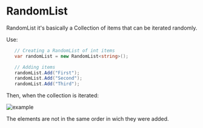 # RandomList
RandomList it's basically a Collection of items that can be iterated randomly.

Use:

```csharp
   // Creating a RandomList of int items
   var randomList = new RandomList<string>();

   // Adding items
   randomList.Add("First");
   randomList.Add("Second");
   randomList.Add("Third");
```
Then, when the collection is iterated:

![example](https://lut.im/qOAfeSWmaX/epGiOnVaofK7kcRo.png)

The elements are not in the same order in wich they were added.

